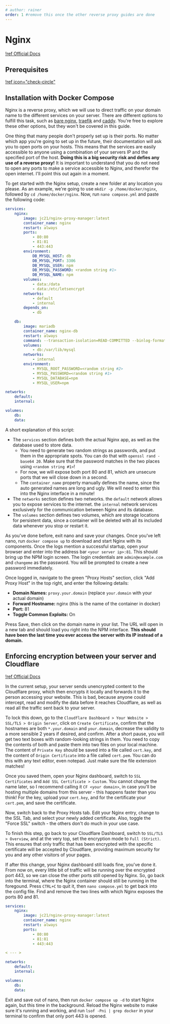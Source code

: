 ```yaml
---
# author: rainer
order: 1 #remove this once the other reverse proxy guides are done
---
```

# Nginx

[!ref Official Docs](https://nginxproxymanager.com/guide/#quick-setup)

## Prerequisites

[!ref icon="check-circle"](../2-docker-setup.md)

## Installation with Docker Compose

Nginx is a reverse proxy, which we will use to direct traffic on your domain name to the different services on your server. There are different options to fulfill this task, such as [bare nginx](https://www.nginx.com/blog/deploying-nginx-nginx-plus-docker/), [traefik](https://doc.traefik.io/traefik/getting-started/quick-start/) and [caddy](). You're free to explore these other options, but they won't be covered in this guide.

One thing that many people don't properly set up is their ports. No matter which app you're going to set up in the future, their documentation will ask you to open ports on your hosts. This means that the services are easily accessible to anyone using a combination of your servers IP and the specified port of the host. **Doing this is a big security risk and defies any use of a reverse proxy!** It is important to understand that you do not need to open any ports to make a service accessible to Nginx, and therefor the open internet. I'll point this out again in a moment.

To get started with the Nginx setup, create a new folder at any location you please. As an example, we're going to use `mkdir -p /home/docker/nginx`, followed by `cd /home/docker/nginx`. Now, run `nano compose.yml` and paste the following code:

```yml compose.yml
services:
	nginx:
		image: jc21/nginx-proxy-manager:latest
		container_name: nginx 
		restart: always
		ports:
			- 80:80
			- 81:81
			- 443:443
		environment:
			DB_MYSQL_HOST: db
			DB_MYSQL_PORT: 3306
			DB_MYSQL_USER: npm
			DB_MYSQL_PASSWORD: <random string #1>
			DB_MYSQL_NAME: npm
		volumes:
			- data:/data
			- data:/etc/letsencrypt
        networks:
            - default
            - internal
		depends_on:
			- db

	db:
		image: mariadb
		container_name: nginx-db
		restart: always
		command: --transaction-isolation=READ-COMMITTED --binlog-format=ROW --innodb-file-per-table=1 --skip-innodb-read-only-compressed
		volumes:
			- db:/var/lib/mysql
        networks:
            - internal
		environment:
			- MYSQL_ROOT_PASSWORD=<random string #2>
			- MYSQL_PASSWORD=<random string #1>
			- MYSQL_DATABASE=npm
			- MYSQL_USER=npm

networks:
	default:
    internal:

volumes:
	db:
	data:
```

 A short explanation of this script:
 
 - The `services` section defines both the actual Nginx app, as well as the database used to store data.
   - You need to generate two random strings as passwords, and put them in the appropriate spots. You can do that with `openssl rand -base64 20`. Make sure that the password matches in the two places using `<random string #1>`! 
   - For now, we will expose both port 80 and 81, which are unsecure ports that we will close down in a second.
   - The `container_name` property manually defines the name, since the auto generated names are long and ugly. We will need to enter this into the Nginx interface in a minute!
 - The `networks` section defines two networks. the `default` network allows you to expose services to the internet. the `internal` network services exclusively for the communication between Nginx and its database.
 - The `volumes` section defines two volumes, which are storage locations for persistent data, since a container will be deleted with all its included data whenever you stop or restart it.

As you've done before, exit nano and save your changes. Once you've left nano, run `docker compose up` to download and start Nginx with its components. Once the logs mention a successful startup, open your browser and enter into the address bar `<your server ip>:81`. This should bring up the NPM login screen. The login credentials are `admin@example.com` and `changeme` as the password. You will be prompted to create a new password immediately.

Once logged in, navigate to the green "Proxy Hosts" section, click "Add Proxy Host" in the top right, and enter the following details:

- **Domain Names:** `proxy.your.domain` (replace `your.domain` with your actual domain)
- **Forward Hostname:** nginx (this is the name of the container in docker)
- **Port:** 81
- **Toggle Common Exploits:** On

Press Save, then click on the domain name in your list. The URL will open in a new tab and should load you right into the NPM interface. **This should have been the last time you ever access the server with its IP instead of a domain.** 

## Enforcing encryption between your server and Cloudflare

[!ref Official Docs](https://developers.cloudflare.com/ssl/origin-configuration/origin-ca/)

In the current setup, your server sends unencrypted content to the Cloudflare proxy, which then encrypts it locally and forwards it to the person accessing your website. This is bad, because anyone could intercept, read and modify the data before it reaches Cloudflare, as well as read all the traffic sent back to your server. 

To lock this down, go to the `Cloudflare Dashboard > Your Website > SSL/TLS > Origin Server`, click on `Create Certificate`, confirm that the hostnames are both `*.your.domain` and `your.domain`, decrease the validity to a more sensible 2 years if desired, and confirm. After a short pause, you will get two text boxes with random-looking strings in them. You need to copy the contents of both and paste them into two files on your local machine. The content of `Private Key` should be saved into a file called `cert.key`, and the content of `Origin Certificate` into a file called `cert.pem`. You can do this with any text editor, even notepad. Just make sure the file extension matches!

Once you saved them, open your Nginx dashboard, switch to `SSL Certificates` and `Add SSL Certificate > Custom`. You cannot change the name later, so I recommend calling it `CF <your domain>`, in case you'll be hosting multiple domains from this server - this happens faster than you think! For the key, upload your `cert.key`, and for the certificate your `cert.pem`, and save the certificate.

Now, switch back to the Proxy Hosts tab. Edit your Nginx entry, change to the SSL Tab, and select your newly added certificate. Also, toggle the "Force SSL" switch - the others don't do much in your use case.

To finish this step, go back to your Cloudflare Dashboard, switch to `SSL/TLS > Overview`, and at the very top, set the encryption mode to `Full (Strict)`. This ensures that only traffic that has been encrypted with the specific certificate will be accepted by Cloudflare, providing maximum security for you and any other visitors of your pages.

If after this change, your Nginx dashboard still loads fine, you've done it. From now on, every little bit of traffic will be running over the encrypted port 443, so we can close the other ports still opened by Nginx. So, go back into the terminal, where the Nginx container should still be running in the foregound. Press `CTRL+C` to quit it, then `nano compose.yml` to get back into the config file. Find and remove the two lines with which Nginx exposes the ports 80 and 81.

```yml #7-8 compose.yml
services:
	nginx:
		image: jc21/nginx-proxy-manager:latest
		container_name: nginx 
		restart: always
		ports:
			- 80:80
			- 81:81
			- 443:443

< --- >

networks:
	default:
    internal:

volumes:
	db:
	data:
```

Exit and save out of nano, then run `docker compose up -d` to start Nginx again, but this time in the background. Reload the Nginx website to make sure it's running and working, and run `lsof -Pni | grep docker` in your terminal to confirm that only port 443 is opened.